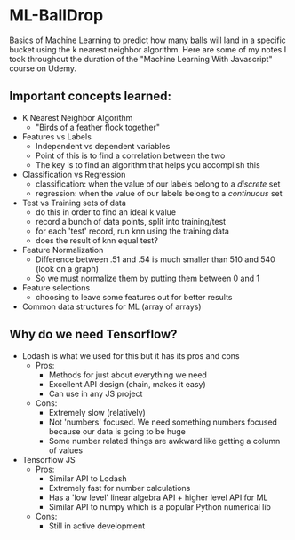 # ML-BallDrop

Basics of Machine Learning to predict how many balls will land in a specific bucket using the k nearest neighbor algorithm. Here are some of my notes I took throughout the duration of the "Machine Learning With Javascript" course on Udemy.

## Important concepts learned:

- K Nearest Neighbor Algorithm
  - "Birds of a feather flock together"
- Features vs Labels
  - Independent vs dependent variables
  - Point of this is to find a correlation between the two
  - The key is to find an algorithm that helps you accomplish this
- Classification vs Regression
  - classification: when the value of our labels belong to a _discrete_ set
  - regression: when the value of our labels belong to a _continuous_ set
- Test vs Training sets of data
  - do this in order to find an ideal k value
  - record a bunch of data points, split into training/test
  - for each 'test' record, run knn using the training data
  - does the result of knn equal test?
- Feature Normalization
  - Difference between .51 and .54 is much smaller than 510 and 540 (look on a graph)
  - So we must normalize them by putting them between 0 and 1
- Feature selections
  - choosing to leave some features out for better results
- Common data structures for ML (array of arrays)

## Why do we need Tensorflow?

- Lodash is what we used for this but it has its pros and cons
  - Pros:
    - Methods for just about everything we need
    - Excellent API design (chain, makes it easy)
    - Can use in any JS project
  - Cons:
    - Extremely slow (relatively)
    - Not 'numbers' focused. We need something numbers focused because our data is going to be huge
    - Some number related things are awkward like getting a column of values
- Tensorflow JS
  - Pros:
    - Similar API to Lodash
    - Extremely fast for number calculations
    - Has a 'low level' linear algebra API + higher level API for ML
    - Similar API to numpy which is a popular Python numerical lib
  - Cons:
    - Still in active development
